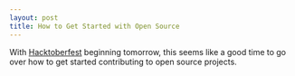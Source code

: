 ```yaml
---
layout: post
title: How to Get Started with Open Source
---
```


With [Hacktoberfest](https://hacktoberfest.digitalocean.com/) beginning tomorrow, this seems like a good time to go over how to get started contributing to open source projects. 
